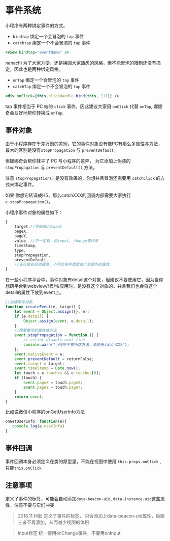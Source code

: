 # 事件系统

小程序有两种绑定事件的方式。

- `bindtap` 绑定一个会冒泡的 `tap` 事件
- `catchtap` 绑定一个不会冒泡的 `tap` 事件

```jsx
<view bindtap="eventName" />
```

nanachi 为了大家方便，还是换回大家熟悉的风格，但不能冒泡的限制还没有搞定，因此也是两种绑定风格。

- `onTap` 绑定一个会冒泡的 `tap` 事件
- `catchTap` 绑定一个不会冒泡的 `tap` 事件

```jsx
<div onClick={this.clickHandle.bind(this, 111)} />
```

tap 事件相当于 PC 端的 `click` 事件，因此建议大家用 `onClick` 代替 `onTap`, 娜娜奇会友好地帮你转换成 `onTap`.

## 事件对象

由于小程序存在千差万别的差别，它的事件对象没有像PC有那么多属性与方法，最大的区别是没有`stopPropagation` 与 `preventDefault`。

但娜娜奇会帮你抹平了 PC 与小程序的差异， 为它添加上伪装的 `stopPropagation` 与 `preventDefault()` 方法。

注意 `stopPropagation()` 是没有效果的，你想并且冒泡还需要用 `catchClick` 的方式来绑定事件。

如果 你想它转译成H5，那么catchXXX的回调内部需要大家执行 `e.stopPropagation()`。

小程序事件对象的属性如下：

```jsx
{
    target,//里面有dataset
    pageX,
    pageY,
    value, //不一定有，但input, change事件有
    timeStamp,
    type,
    stopPropagation,
    preventDefault,
    //还可能有其他属性，不同的事件类型会产生额外的属性
}
```
在一些小程序平台中，事件对象有detail这个对象，但建议不要使用它，因为当你想跨平台到webview/H5/快应用时，是没有这个对象的。并且我们也会将这个detail的属性下放到event上。

```javascript
//创建事件对象
function createEvent(e, target) {
    let event = Object.assign({}, e);
    if (e.detail) {
        Object.assign(event, e.detail);
    }
    //需要重写的属性或方法
    event.stopPropagation = function () {
        // eslint-disable-next-line
        console.warn("小程序不支持这方法，请使用catchXXX");
    };
    event.nativeEvent = e;
    event.preventDefault = returnFalse;
    event.target = target;
    event.timeStamp = Date.now();
    let touch = e.touches && e.touches[0];
    if (touch) {
        event.pageX = touch.pageX;
        event.pageY = touch.pageY;
    }
    return event;
}
```
比如说微信小程序的onGetUserInfo方法
```javascript
onGetUserInfo: function(e){
   console.log(e.userInfo)
}
```

## 事件回调

事件回调本身必须定义在类的原型里，不能在视图中使用 `this.props.onClick` ,只能`this.onClick`

## 注意事项

定义了事件的标签，可能会自动添加`data-beacon-uid`, `data-instance-uid`这些属性，注意不要与它们冲突

> 2018.11.14起 定义了事件的标签， 只会添加上data-beacon-uid属性，后面三者不再添加，从而减少视图的体积   

> input标签 统一使用onChange事件，不要用onInput